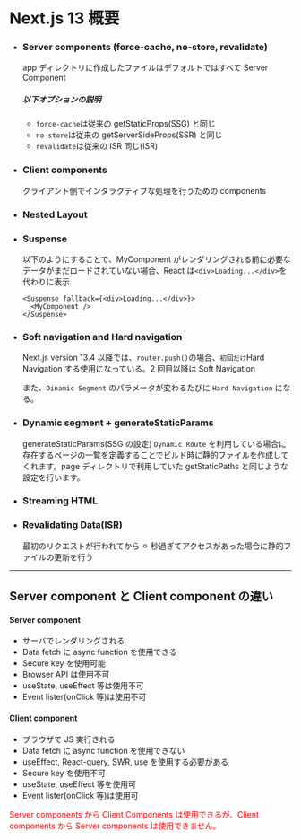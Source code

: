 # Next.js 13 概要

- ### Server components (force-cache, no-store, revalidate)
  app ディレクトリに作成したファイルはデフォルトではすべて Server Component
  ##### 以下オプションの説明
  - `force-cache`は従来の getStaticProps(SSG) と同じ
  - `no-store`は従来の getServerSideProps(SSR) と同じ
  - `revalidate`は従来の ISR 同じ(ISR)
- ### Client components
  クライアント側でインタラクティブな処理を行うための components
- ### Nested Layout

- ### Suspense

  以下のようにすることで、MyComponent がレンダリングされる前に必要なデータがまだロードされていない場合、React は`<div>Loading...</div>`を代わりに表示

  ```tsx
  <Suspense fallback={<div>Loading...</div>}>
    <MyComponent />
  </Suspense>
  ```

- ### Soft navigation and Hard navigation

  Next.js version 13.4 以降では、`router.push()`の場合、`初回だけ`Hard Navigation する使用になっている。2 回目以降は Soft Navigation

  また、`Dinamic Segment` のパラメータが変わるたびに `Hard Navigation` になる。

- ### Dynamic segment + generateStaticParams

  generateStaticParams(SSG の設定)
  `Dynamic Route` を利用している場合に存在するページの一覧を定義することでビルド時に静的ファイルを作成してくれます。page ディレクトリで利用していた getStaticPaths と同じような設定を行います。

- ### Streaming HTML

- ### Revalidating Data(ISR)
  最初のリクエストが行われてから ⚪︎ 秒過ぎてアクセスがあった場合に静的ファイルの更新を行う

---

## Server component と Client component の違い

#### Server component

- サーバでレンダリングされる
- Data fetch に async function を使用できる
- Secure key を使用可能
- Browser API は使用不可
- useState, useEffect 等は使用不可
- Event lister(onClick 等)は使用不可

#### Client component

- ブラウザで JS 実行される
- Data fetch に async function を使用できない
- useEffect, React-query, SWR, use を使用する必要がある
- Secure key を使用不可
- useState, useEffect 等を使用可
- Event lister(onClick 等)は使用可

<span style="color:red">Server components から Client Components は使用できるが、Client components から Server components は使用できません。</span>
